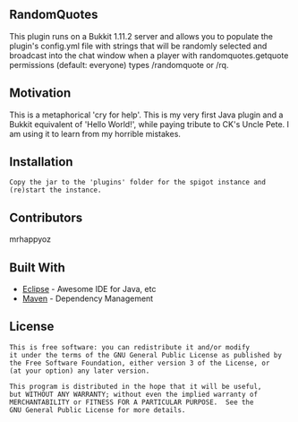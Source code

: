 ## RandomQuotes

This plugin runs on a Bukkit 1.11.2 server and allows you to populate the plugin's config.yml file with strings that will be randomly selected and broadcast into the chat window when a player with randomquotes.getquote permissions (default: everyone) types /randomquote or /rq.

## Motivation

This is a metaphorical 'cry for help'. This is my very first Java plugin and a Bukkit equivalent of 'Hello World!', while paying tribute to CK's Uncle Pete. I am using it to learn from my horrible mistakes. 

## Installation
```
Copy the jar to the 'plugins' folder for the spigot instance and (re)start the instance.
```

## Contributors

mrhappyoz

## Built With

* [Eclipse](https://eclipse.org/downloads/) - Awesome IDE for Java, etc
* [Maven](https://maven.apache.org/) - Dependency Management

## License

    This is free software: you can redistribute it and/or modify
    it under the terms of the GNU General Public License as published by
    the Free Software Foundation, either version 3 of the License, or
    (at your option) any later version.

    This program is distributed in the hope that it will be useful,
    but WITHOUT ANY WARRANTY; without even the implied warranty of
    MERCHANTABILITY or FITNESS FOR A PARTICULAR PURPOSE.  See the
    GNU General Public License for more details.
